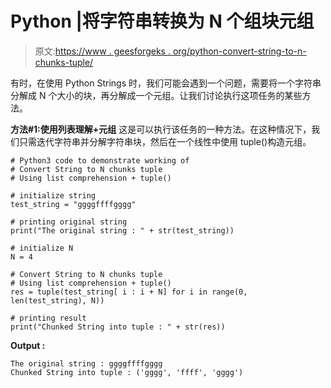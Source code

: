 # Python |将字符串转换为 N 个组块元组

> 原文:[https://www . geesforgeks . org/python-convert-string-to-n-chunks-tuple/](https://www.geeksforgeeks.org/python-convert-string-to-n-chunks-tuple/)

有时，在使用 Python Strings 时，我们可能会遇到一个问题，需要将一个字符串分解成 N 个大小的块，再分解成一个元组。让我们讨论执行这项任务的某些方法。

**方法#1:使用列表理解+元组**
这是可以执行该任务的一种方法。在这种情况下，我们只需迭代字符串并分解字符串块，然后在一个线性中使用 tuple()构造元组。

```
# Python3 code to demonstrate working of
# Convert String to N chunks tuple
# Using list comprehension + tuple()

# initialize string
test_string = "ggggffffgggg"

# printing original string
print("The original string : " + str(test_string))

# initialize N 
N = 4

# Convert String to N chunks tuple
# Using list comprehension + tuple()
res = tuple(test_string[ i : i + N] for i in range(0, len(test_string), N))

# printing result
print("Chunked String into tuple : " + str(res))
```

**Output :**

```
The original string : ggggffffgggg
Chunked String into tuple : ('gggg', 'ffff', 'gggg')

```